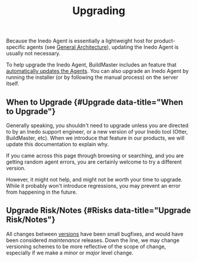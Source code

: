 ﻿---
title: Upgrading
sequence: 50

---
Because the Inedo Agent is essentially a lightweight host for product-specific agents (see [General Architecture](/docs/inedoagent/overview#arch)), updating the Inedo Agent is usually not necessary.

To help upgrade the Inedo Agent, BuildMaster includes an feature that [automatically updates the Agents](/docs/buildmaster/administration/agents#automatic-updates). You can also upgrade an Inedo Agent by running the installer (or by following the manual process) on the server itself.

## When to Upgrade {#Upgrade data-title="When to Upgrade"}
Generally speaking, you shouldn't need to upgrade unless you are directed to by an Inedo support engineer, or a new version of your Inedo tool (Otter, BuildMaster, etc). When we introduce that feature in our products, we will update this documentation to explain why.

If you came across this page through browsing or searching, and you are getting random agent errors, you are certainly welcome to try a different version.

However, it might not help, and might not be worth your time to upgrade. While it probably won't introduce regressions, you may prevent an error from happening in the future.

## Upgrade Risk/Notes {#Risks data-title="Upgrade Risk/Notes"}

All changes between [versions](/docs/inedoagent/versions) have been small bugfixes, and would have been considered *maintenance* releases. Down the line, we may change versioning schemes to be more reflective of the scope of change, especially if we make a *minor* or *major* level change.
